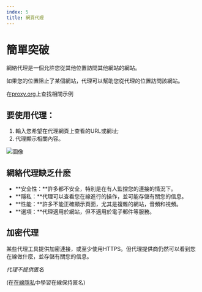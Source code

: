 ```yaml
---
index: 5
title: 網頁代理
---
```

# 簡單突破

網絡代理是一個允許您從其他位置訪問其他網站的網站。

如果您的位置阻止了某個網站，代理可以幫助您從代理的位置訪問該網站。

在[proxy.org](https://proxy.org/)上查找相關示例

## 要使用代理：

1. 輸入您希望在代理網頁上查看的URL或網址;
2. 代理顯示相關內容。

![圖像](internetb3.png)

## 網絡代理缺乏什麽

*   **安全性：**許多都不安全，特別是在有人監控您的連接的情況下。
*   **隱私：**代理可以查看您在線進行的操作，並可能存儲有關您的信息。
*   **性能：**許多不能正確顯示頁面，尤其是複雜的網站，音頻和視頻。
*   **選項：**代理適用於網站，但不適用於電子郵件等服務。

## 加密代理

某些代理工具提供加密連接，或至少使用HTTPS。但代理提供商仍然可以看到您在線做什麼，並存儲有關您的信息。

*代理不提供匿名*

(在[在線隱私](umbrella://communications/online-privacy/advanced)中學習在線保持匿名)